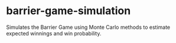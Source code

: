 # barrier-game-simulation
Simulates the Barrier Game using Monte Carlo methods to estimate expected winnings and win probability.
